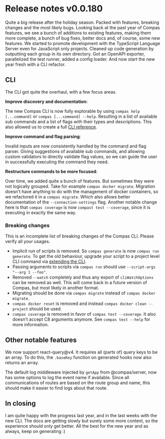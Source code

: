 # Release notes v0.0.180

Quite a big release after the holiday season. Packed with features, breaking
changes and the most likely bugs. Looking back at the past year of Compas
features, we see a bunch of additions to existing features, making them more
complete, a bunch of bug fixes, better docs and, of course, some new features.
We started to promote development with the TypeScript Language Server even for
JavaScript only projects. Cleaned up code generation by outputting each group in
its own directory. Got an OpenAPI exporter, parallelized the test runner, added
a config loader. And now start the new year fresh with a CLI refactor.

## CLI

The CLI got quite the overhaul, with a few focus areas.

**Improve discovery and documentation**:

The new Compas CLI is now fully explorable by using `compas help [...command]`
or `compas [...command] --help`. Resulting in a list of available sub commands
and a list of flags with their types and descriptions. This also allowed us to
create a full [CLI reference](/references/cli.html).

**Improve command and flag parsing**:

Invalid inputs are now consistently handled by the command and flag parser.
Giving suggestions of available sub commands, and allowing custom validators to
directly validate flag values, so we can guide the user in successfully
executing the command they need.

**Restructure commands to be more focused**:

Over time, we added quite a bunch of features. But sometimes they were not
logically grouped. Take for example `compas docker migrate`. Migration doesn't
have anything to do with the management of docker containers, so we refactored
it in a `compas migrate`. Which also allows better documentation of the
`--connection-settings` flag. Another notable change here is that
`compas coverage` is now `compast test --coverage`, since it is executing in
exactly the same way.

### Breaking changes

This is an incomplete list of breaking changes of the Compas CLI. Please verify
all your usages.

- Implicit run of scripts is removed. So `compas generate` is now
  `compas run generate`. To get the old behaviour, upgrade your script to a
  project level CLI command via
  [extending the CLI](/features/extending-the-cli.html).
- Passing arguments to scripts via `compas run` should use
  `--script-args "--arg 1 --foo"`.
- Removed `--watch` completely and thus any export of `cliWatchOptions` can be
  removed as well. This will come back in a future version of Compas, but most
  likely in another format.
- Migrating should be done via `compas migrate` instead of
  `compas docker migrate`.
- `compas docker reset` is removed and instead `compas docker clean --project`
  should be used.
- `compas coverage` is removed in favor of `compas test --coverage`. It also
  doesn't accept C8 arguments anymore. See `compas test --help` for more
  information.

## Other notable features

We now support react-query@v4. It requires all (parts of) query keys to be an
array. To do this, the `.baseKey` function on generated hooks now also returns
an array.

The default log middleware injected by `getApp` from @compas/server, now has
some options to log the event name if available. Since all communications of
routes are based on the route group and name, this should make it easier to find
logs about that route.

## In closing

I am quite happy with the progress last year, and in the last weeks with the new
CLI. The docs are getting slowly but surely some more content, so the experience
should only get better. All the best for the new year and as always, keep on
generating :)
